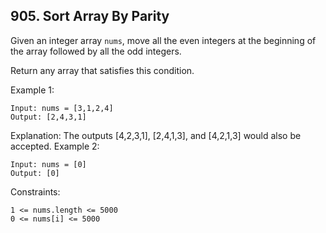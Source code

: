 ## 905. Sort Array By Parity

Given an integer array `nums`, move all the even integers at the beginning of the array followed by all the odd integers.

Return any array that satisfies this condition.

Example 1:

```
Input: nums = [3,1,2,4]
Output: [2,4,3,1]
```

Explanation: The outputs [4,2,3,1], [2,4,1,3], and [4,2,1,3] would also be accepted.
Example 2:

```
Input: nums = [0]
Output: [0]
```

Constraints:

```
1 <= nums.length <= 5000
0 <= nums[i] <= 5000
```
